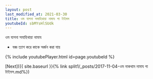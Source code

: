 ```yaml
---
layout: post
last_modified_at: 2021-03-30
title: ওম যাগনা সমাহিথায়া নামায গা টাইমস
youtubeId: sbMYsHlSUdk
---
```

 
 
 ওম যাগনা সমাহিথায়া নামায  
 
 -  যজ্ঞ ত্যাগ করে কাকে অর্জন করা যায় 
 
  
 
  
 
 
 
 
 
 


{% include youtubePlayer.html id=page.youtubeId %}
 
[Next]({{ site.baseurl }}{% link  split1/_posts/2017-11-04-ওম নাকথাম নামায গা টাইমস.md%})
 
